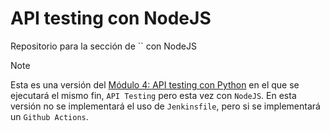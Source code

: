 # API testing con NodeJS
Repositorio para la sección de `` con NodeJS

>[!NOTE]
> Esta es una versión del [Módulo 4: API testing con Python](https://github.com/Merxxotas/PlayWrightTesting/tree/main/modulo4) en el que se ejecutará el mismo fin, `API Testing` pero esta vez con `NodeJS`. En esta versión no se implementará el uso de `Jenkinsfile`, pero si se implementará un `Github Actions`.
